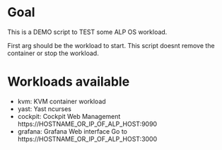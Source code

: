 
# Goal
This is a DEMO script to TEST some ALP OS workload.

First arg should be the workload to start.
This script doesnt remove the container or stop the workload.

# Workloads available

* kvm: KVM container workload
* yast: Yast ncurses
* cockpit: Cockpit Web Management
 https://HOSTNAME_OR_IP_OF_ALP_HOST:9090
* grafana: Grafana Web interface
 Go to https://HOSTNAME_OR_IP_OF_ALP_HOST:3000

